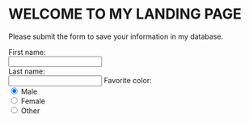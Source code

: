 # WELCOME TO MY LANDING PAGE

Please submit the form to save your information in my database. 

<form>
  First name:<br>
  <input type="text" name="firstname"><br>
  Last name:<br>
  <input type="text" name="lastname">
  Favorite color:<br>
  <input type="radio" name="gender" value="Rojo" checked> Male<br>
  <input type="radio" name="gender" value="Azul"> Female<br>
  <input type="radio" name="gender" value="Amarillo"> Other
</form>
